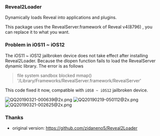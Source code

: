 ### Reveal2Loader
Dynamically loads Reveal into applications and plugins.

This package uses the RevealServer.framework of Reveal v4(8796) , you can replace it to what you want.

### Problem in iOS11 ~ iOS12
The iOS11 ~ iOS12 jailbroken device does not take effect after installing Reveal2Loader. Because the dlopen function fails to load the RevealServer dynamic library. The error is as follows
> file system sandbox blocked mmap() '/Library/Frameworks/RevealServer.framework/RevealServer'

This code fixed it now, compatible with `iOS8 ~ iOS12` jailbroken device.

![QQ20190321-000639@2x.png](https://github.com/lemon4ex/Reveal2Loader/blob/master/QQ20190321-000639@2x.png)
![QQ20190219-050112@2x.png](https://github.com/lemon4ex/Reveal2Loader/blob/master/QQ20190219-050112@2x.png)
![QQ20190321-002625@2x.png](https://github.com/lemon4ex/Reveal2Loader/blob/master/QQ20190321-002625@2x.png)

### Thanks
* original version: https://github.com/zidaneno5/Reveal2Loader

